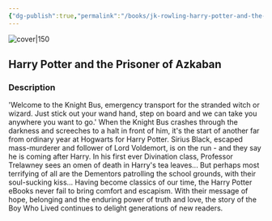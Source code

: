 ```yaml
---
{"dg-publish":true,"permalink":"/books/jk-rowling-harry-potter-and-the-prisoner-of-azkaban/","title":"\"Harry Potter and the Prisoner of Azkaban\"","tags":["Fantasy"]}
---
```




![cover|150](http://books.google.com/books/content?id=wHlDzHnt6x0C&printsec=frontcover&img=1&zoom=1&edge=curl&source=gbs_api)

## Harry Potter and the Prisoner of Azkaban

### Description

'Welcome to the Knight Bus, emergency transport for the stranded witch or wizard. Just stick out your wand hand, step on board and we can take you anywhere you want to go.' When the Knight Bus crashes through the darkness and screeches to a halt in front of him, it's the start of another far from ordinary year at Hogwarts for Harry Potter. Sirius Black, escaped mass-murderer and follower of Lord Voldemort, is on the run - and they say he is coming after Harry. In his first ever Divination class, Professor Trelawney sees an omen of death in Harry's tea leaves... But perhaps most terrifying of all are the Dementors patrolling the school grounds, with their soul-sucking kiss... Having become classics of our time, the Harry Potter eBooks never fail to bring comfort and escapism. With their message of hope, belonging and the enduring power of truth and love, the story of the Boy Who Lived continues to delight generations of new readers.
```